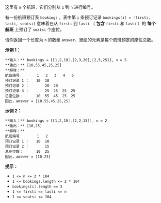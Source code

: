 这里有 `n` 个航班，它们分别从 `1` 到 `n` 进行编号。

有一份航班预订表 `bookings` ，表中第 `i` 条预订记录 `bookings[i] = [firsti, lasti, seatsi]`
意味着在从 `firsti` 到 `lasti` （ **包含** `firsti` 和 `lasti` ）的 **每个航班** 上预订了 `seatsi`
个座位。

请你返回一个长度为 `n` 的数组 `answer`，里面的元素是每个航班预定的座位总数。



**示例 1：**

    
    
    **输入：** bookings = [[1,2,10],[2,3,20],[2,5,25]], n = 5
    **输出：** [10,55,45,25,25]
    **解释：**
    航班编号        1   2   3   4   5
    预订记录 1 ：   10  10
    预订记录 2 ：       20  20
    预订记录 3 ：       25  25  25  25
    总座位数：      10  55  45  25  25
    因此，answer = [10,55,45,25,25]
    

**示例 2：**

    
    
    **输入：** bookings = [[1,2,10],[2,2,15]], n = 2
    **输出：** [10,25]
    **解释：**
    航班编号        1   2
    预订记录 1 ：   10  10
    预订记录 2 ：       15
    总座位数：      10  25
    因此，answer = [10,25]
    



**提示：**

  * `1 <= n <= 2 * 104`
  * `1 <= bookings.length <= 2 * 104`
  * `bookings[i].length == 3`
  * `1 <= firsti <= lasti <= n`
  * `1 <= seatsi <= 104`

